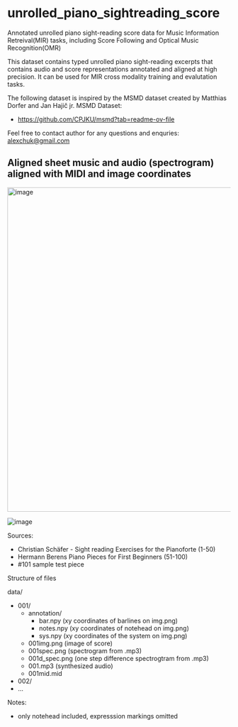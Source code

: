 # unrolled_piano_sightreading_score
Annotated unrolled piano sight-reading score data for Music Information Retreival(MIR) tasks, including Score Following and Optical Music Recognition(OMR) 

This dataset contains typed unrolled piano sight-reading excerpts that contains audio and score representations annotated and aligned at high precision. It can be used for MIR cross modality training and evalutation tasks.

The following dataset is inspired by the MSMD dataset created by Matthias Dorfer and Jan Hajič jr.
MSMD Dataset: 
- https://github.com/CPJKU/msmd?tab=readme-ov-file

Feel free to contact author for any questions and enquries:
alexchuk@gmail.com


## Aligned sheet music and audio (spectrogram) aligned with MIDI and image coordinates
<img width="731" alt="image" src="https://github.com/chukalexander/unrolled_piano_sightreading_score/assets/117527004/34e5a5dc-ed83-4833-b2cb-055aafe41847">

![image](https://github.com/chukalexander/unrolled_piano_sightreading_score/assets/117527004/82e3e043-1830-4bf2-831f-d305dd1d2707)

Sources:
- Christian Schäfer - Sight reading Exercises for the Pianoforte (1-50)
- Hermann Berens Piano Pieces for First Beginners (51-100)
- #101 sample test piece

Structure of files

data/
  - 001/
     - annotation/
         - bar.npy (xy coordinates of barlines on img.png)
         - notes.npy (xy coordinates of notehead on img.png)
         - sys.npy (xy coordinates of the system on img.png)
     - 001img.png (image of score)
     - 001spec.png (spectrogram from .mp3)
     - 001d_spec.png (one step difference spectrogtram from .mp3)
     - 001.mp3 (synthesized audio)
     - 001mid.mid 
 - 002/
 - ...


Notes:
- only notehead included, expresssion markings omitted
